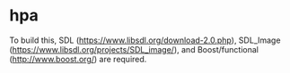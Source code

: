 # hpa

To build this, SDL (https://www.libsdl.org/download-2.0.php), SDL_Image (https://www.libsdl.org/projects/SDL_image/), and Boost/functional (http://www.boost.org/) are required. 
